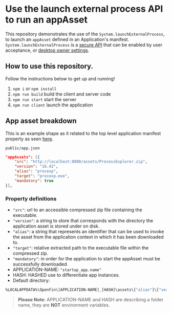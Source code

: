 # Use the launch external process API to run an appAsset

This repository demonstrates the use of the `System.launchExternalProcess`, to launch an `appAsset` defined in an Application's manifest. `System.launchExternalProcess` is a [secure API][1] that can be enabled by user acceptance, or [desktop owner settings][2].

[1]: https://developers.openfin.co/of-docs/docs/api-security "Read more on secure api here"
[2]: https://developers.openfin.co/of-docs/docs/desktop-owner-settings "Read more on desktop owner settings here"

## How to use this repository.

Follow the instructions below to get up and running!

1. `npm i` or `npm install`
2. `npm run build` build the client and server code 
3. `npm run start` start the server 
4. `npm run client` launch the application

## App asset breakdown

This is an example shape as it related to the top level application manifest property as seen [here](https://developers.openfin.co/of-docs/docs/application-configuration#section-appassets-properties).

`public/app.json`

```json
"appAssets": [{
    "src": "http://localhost:8080/assets/ProcessExplorer.zip",
    "version": "16.42",
    "alias": "procexp",
    "target": "procexp.exe",
    "mandatory": true
}],
```

### Property definitions

-   `"src"`: url to an accessible compressed zip file containing the executable.
-   `"version"`: a string to store that corresponds with the directory the application asset is stored under on disk.
-   `"alias"`: a string that represents an identifier that can be used to invoke the asset from the application context in which it has been downloaded to.
-   `"target"`: relative extracted path to the executable file within the compressed zip.
-   `"mandatory"`: in order for the application to start the appAsset must be successfully downloaded.
-   APPLICATION-NAME: `"startup_app.name"`
-   HASH: HASHED use to differentiate app instances.
-   Default directory:

```bash
%LOCALAPPDATA%\OpenFin\[APPLICATION-NAME]_[HASH]\assets\["alias"]\["version"]
```

> **Please Note**: APPLICATION-NAME and HASH are describing a folder name, they are **NOT** environment variables.

